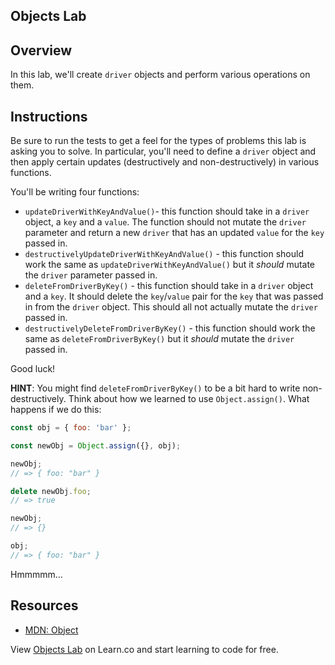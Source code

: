 ## Objects Lab

## Overview
In this lab, we'll create `driver` objects and perform various operations on them.

## Instructions
Be sure to run the tests to get a feel for the types of problems this lab is asking you to solve. In particular, you'll need to define a `driver` object and then apply certain updates (destructively and non-destructively) in various functions.

You'll be writing four functions:
* `updateDriverWithKeyAndValue()`- this function should take in a `driver` object, a `key` and a `value`. The function should not mutate the `driver` parameter and return a new `driver` that has an updated `value` for the `key` passed in.
* `destructivelyUpdateDriverWithKeyAndValue()` - this function should work the same as `updateDriverWithKeyAndValue()` but it *should* mutate the `driver` parameter passed in.
* `deleteFromDriverByKey()` - this function should take in a `driver` object and a `key`. It should delete the `key`/`value` pair for the `key` that was passed in from the `driver` object. This should all not actually mutate the `driver` passed in.
* `destructivelyDeleteFromDriverByKey()` - this function should work the same as `deleteFromDriverByKey()` but it *should* mutate the `driver` passed in.

Good luck!

**HINT**: You might find `deleteFromDriverByKey()` to be a bit hard to write non-destructively. Think about how we learned to use `Object.assign()`. What happens if we do this:
```js
const obj = { foo: 'bar' };

const newObj = Object.assign({}, obj);

newObj;
// => { foo: "bar" }

delete newObj.foo;
// => true

newObj;
// => {}

obj;
// => { foo: "bar" }
```

Hmmmmm...

## Resources
- [MDN: Object](https://developer.mozilla.org/en-US/docs/Web/JavaScript/Reference/Global_Objects/Object)

<p class='util--hide'>View <a href='https://learn.co/lessons/js-data-structures-objects-lab'>Objects Lab</a> on Learn.co and start learning to code for free.</p>
